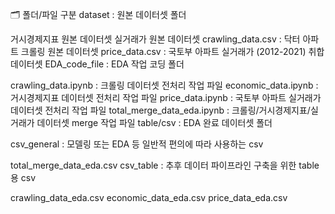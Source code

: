🗂 폴더/파일 구분
dataset : 원본 데이터셋 폴더

거시경제지표 원본 데이터셋
실거래가 원본 데이터셋
crawling_data.csv : 닥터 아파트 크롤링 원본 데이터셋
price_data.csv : 국토부 아파트 실거래가 (2012-2021) 취합 데이터셋
EDA_code_file : EDA 작업 코딩 폴더

crawling_data.ipynb : 크롤링 데이터셋 전처리 작업 파일
economic_data.ipynb : 거시경제지표 데이터셋 전처리 작업 파일
price_data.ipynb : 국토부 아파트 실거래가 데이터셋 전처리 작업 파일
total_merge_data_eda.ipynb : 크롤링/거시경제지표/실거래가 데이터셋 merge 작업 파일
table/csv : EDA 완료 데이터셋 폴더

csv_general : 모델링 또는 EDA 등 일반적 편의에 따라 사용하는 csv

total_merge_data_eda.csv
csv_table : 추후 데이터 파이프라인 구축을 위한 table용 csv

crawling_data_eda.csv
economic_data_eda.csv
price_data_eda.csv
